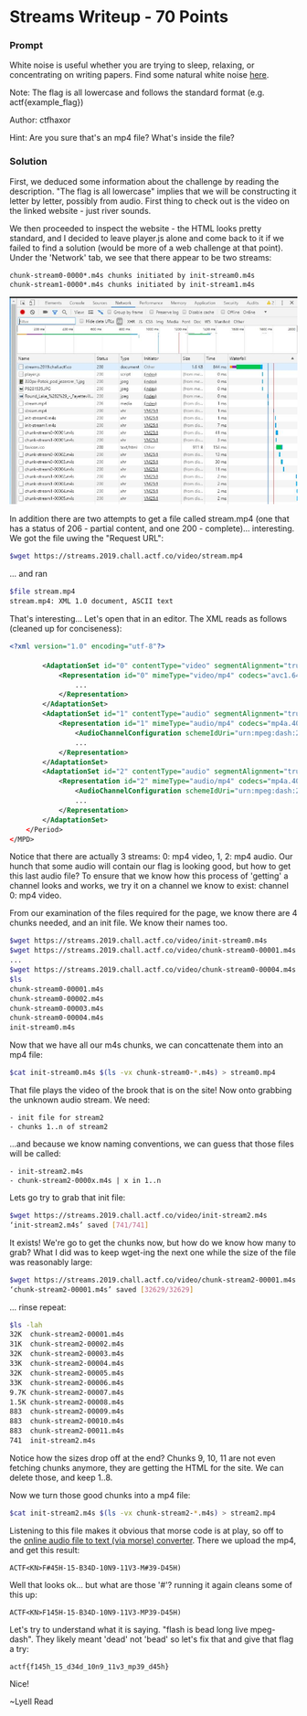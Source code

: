 # Streams Writeup - 70 Points

### Prompt

White noise is useful whether you are trying to sleep, relaxing, or concentrating on writing papers. Find some natural white noise [here](https://streams.2019.chall.actf.co/).

Note: The flag is all lowercase and follows the standard format (e.g. actf{example_flag})

Author: ctfhaxor

Hint: Are you sure that's an mp4 file? What's inside the file?

### Solution

First, we deduced some information about the challenge by reading the description. "The flag is all lowercase" implies that we will be constructing it letter by letter, possibly from audio. First thing to check out is the video on the linked website - just river sounds. 

We then proceeded to inspect the website - the HTML looks pretty standard, and I decided to leave player.js alone and come back to it if we failed to find a solution (would be more of a web challenge at that point). Under the 'Network' tab, we see that there appear to be two streams:
```
chunk-stream0-0000*.m4s chunks initiated by init-stream0.m4s
chunk-stream1-0000*.m4s chunks initiated by init-stream1.m4s
```
![Image](https://github.com/lyellread/ctf-writeups/blob/master/angstromctf-2019/streams-70/network-inspection.JPG)

In addition there are two attempts to get a file called stream.mp4 (one that has a status of 206 - partial content, and one 200 - complete)... interesting. We got the file uwing the "Request URL":
```bash
$wget https://streams.2019.chall.actf.co/video/stream.mp4
```
... and ran
```bash
$file stream.mp4
stream.mp4: XML 1.0 document, ASCII text
```
That's interesting... Let's open that in an editor. The XML reads as follows (cleaned up for conciseness):
```xml
<?xml version="1.0" encoding="utf-8"?>

		<AdaptationSet id="0" contentType="video" segmentAlignment="true" bitstreamSwitching="true" frameRate="30/1" lang="und">
			<Representation id="0" mimeType="video/mp4" codecs="avc1.64001f" bandwidth="278539187" width="1280" height="720" frameRate="30/1">
				...
			</Representation>
		</AdaptationSet>
		<AdaptationSet id="1" contentType="audio" segmentAlignment="true" bitstreamSwitching="true" lang="eng">
			<Representation id="1" mimeType="audio/mp4" codecs="mp4a.40.2" bandwidth="128000" audioSamplingRate="44100">
				<AudioChannelConfiguration schemeIdUri="urn:mpeg:dash:23003:3:audio_channel_configuration:2011" value="2" />
				...
			</Representation>
		</AdaptationSet>
		<AdaptationSet id="2" contentType="audio" segmentAlignment="true" bitstreamSwitching="true" lang="und">
			<Representation id="2" mimeType="audio/mp4" codecs="mp4a.40.2" bandwidth="48000" audioSamplingRate="8000">
				<AudioChannelConfiguration schemeIdUri="urn:mpeg:dash:23003:3:audio_channel_configuration:2011" value="1" />
				...
			</Representation>
		</AdaptationSet>
	</Period>
</MPD>
```	
Notice that there are actually 3 streams: 0: mp4 video, 1, 2: mp4 audio. Our hunch that some audio will contain our flag is looking good, but how to get this last audio file? To ensure that we know how this process of 'getting' a channel looks and works, we try it on a channel we know to exist: channel 0: mp4 video. 

From our examination of the files required for the page, we know there are 4 chunks needed, and an init file. We know their names too.
```bash
$wget https://streams.2019.chall.actf.co/video/init-stream0.m4s
$wget https://streams.2019.chall.actf.co/video/chunk-stream0-00001.m4s
...
$wget https://streams.2019.chall.actf.co/video/chunk-stream0-00004.m4s
$ls
chunk-stream0-00001.m4s
chunk-stream0-00002.m4s
chunk-stream0-00003.m4s
chunk-stream0-00004.m4s
init-stream0.m4s
```	
Now that we have all our m4s chunks, we can concattenate them into an mp4 file:
```bash
$cat init-stream0.m4s $(ls -vx chunk-stream0-*.m4s) > stream0.mp4
```
That file plays the video of the brook that is on the site! Now onto grabbing the unknown audio stream. We need:

	- init file for stream2
	- chunks 1..n of stream2

...and because we know naming conventions, we can guess that those files will be called:

	- init-stream2.m4s
	- chunk-stream2-0000x.m4s | x in 1..n
	
Lets go try to grab that init file:
```bash
$wget https://streams.2019.chall.actf.co/video/init-stream2.m4s
‘init-stream2.m4s’ saved [741/741] 
```
It exists! We're go to get the chunks now, but how do we know how many to grab? What I did was to keep wget-ing the next one while the size of the file was reasonably large:
```bash	
$wget https://streams.2019.chall.actf.co/video/chunk-stream2-00001.m4s
‘chunk-stream2-00001.m4s’ saved [32629/32629]
```	
... rinse repeat:
```bash
$ls -lah 
32K  chunk-stream2-00001.m4s
31K  chunk-stream2-00002.m4s
32K  chunk-stream2-00003.m4s
33K  chunk-stream2-00004.m4s
32K  chunk-stream2-00005.m4s
33K  chunk-stream2-00006.m4s
9.7K chunk-stream2-00007.m4s
1.5K chunk-stream2-00008.m4s
883  chunk-stream2-00009.m4s
883  chunk-stream2-00010.m4s
883  chunk-stream2-00011.m4s
741  init-stream2.m4s
```	
Notice how the sizes drop off at the end? Chunks 9, 10, 11 are not even fetching chunks anymore, they are getting the HTML for the site. We can delete those, and keep 1..8.

Now we turn those good chunks into a mp4 file:
```bash
$cat init-stream2.m4s $(ls -vx chunk-stream2-*.m4s) > stream2.mp4
```	
Listening to this file makes it obvious that morse code is at play, so off to the [online audio file to text (via morse) converter]( https://morsecode.scphillips.com/labs/audio-decoder-adaptive/). There we upload the mp4, and get this result:
```
ACTF<KN>F#45H-15-B34D-10N9-11V3-M#39-D45H)
```
Well that looks ok... but what are those '#'? running it again cleans some of this up:
```
ACTF<KN>F145H-15-B34D-10N9-11V3-MP39-D45H)
```
Let's try to understand what it is saying. "flash is bead long live mpeg-dash". They likely meant 'dead' not 'bead' so let's fix that and give that flag a try:
```
actf{f145h_15_d34d_10n9_11v3_mp39_d45h}
```
Nice!

~Lyell Read
